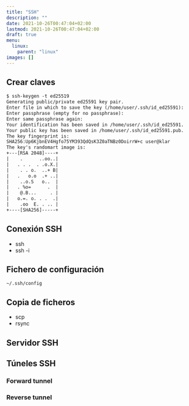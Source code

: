```yaml
---
title: "SSH"
description: ""
date: 2021-10-26T00:47:04+02:00
lastmod: 2021-10-26T00:47:04+02:00
draft: true
menu:
  linux:
    parent: "linux"
images: []
---
```



## Crear claves

```txt
$ ssh-keygen -t ed25519
Generating public/private ed25591 key pair.
Enter file in which to save the key (/home/user/.ssh/id_ed25591):
Enter passphrase (empty for no passphrase):
Enter same passphrase again:
Your identification has been saved in /home/user/.ssh/id_ed25591.
Your public key has been saved in /home/user/.ssh/id_ed25591.pub.
The key fingerprint is:
SHA256:Up6KjbnEV4Hgfo75YM393QdQsK3Z0aTNBz0DoirrW+c user@klar
The key's randomart image is:
+---[RSA 2048]----+
|    .      ..oo..|
|   . . .  . .o.X.|
|    . . o.  ..+ B|
|   .   o.o  .+ ..|
|    ..o.S   o..  |
|   . %o=      .  |
|    @.B...     . |
|   o.=. o. . .  .|
|    .oo  E. . .. |
+----[SHA256]-----+
```

## Conexión SSH

- ssh
- ssh -i

## Fichero de configuración

`~/.ssh/config`

## Copia de ficheros

- scp
- rsync

## Servidor SSH

## Túneles SSH

### Forward tunnel


### Reverse tunnel


